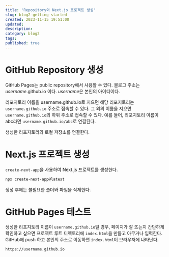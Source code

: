 ```yaml
---
title: 'Repository와 Next.js 프로젝트 생성'
slug: blog2-getting-started
created: 2023-11-15 19:51:00
updated:
description:
category: blog2
tags:
published: true
---
```


# GitHub Repository 생성

GitHub Pages는 public repository에서 사용할 수 있다. 블로그 주소는 _username_.github.io 이다.
*username*은 본인의 아이디이다.

리포지토리 이름을 username.github.io로 지으면 해당 리포지토리는 `username.github.io` 주소로 접속할 수 있다.
그 외의 이름을 지으면 `username.github.io`의 하위 주소로 접속할 수 있다.
예를 들어, 리포지토리 이름이 abc라면 `username.github.io/abc`로 연결된다.

생성한 리포지토리와 로컬 저장소를 연결한다.

# Next.js 프로젝트 생성

`create-next-app`을 사용하여 Next.js 프로젝트를 생성한다.

```sh
npx create-next-app@latest
```

생성 후에는 불필요한 폴더와 파일을 삭제한다.

# GitHub Pages 테스트

생성한 리포지토리 이름이 `username.github.io`일 경우, 페이지가 잘 뜨는지 간단하게 확인하고 싶으면 프로젝트 루트 디렉토리에 `index.html`을 만들고 아무거나 입력한다.
GitHub에 push 하고 본인의 주소로 이동하면 `index.html`이 브라우저에 나타난다.

```
https://username.github.io
```
